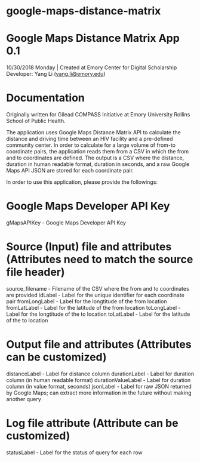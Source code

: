 # google-maps-distance-matrix

Google Maps Distance Matrix App 0.1
===================================
10/30/2018 Monday | Created at Emory Center for Digital Scholarship
Developer: Yang Li (yang.li@emory.edu)

Documentation
=============
Originally written for Gilead COMPASS Initiative at Emory University Rollins School of Public Health.

The application uses Google Maps Distance Matrix API to calculate the distance and driving time between 
an HIV facility and a pre-defined community center. In order to calculate for a large volume of from-to
coordinate pairs, the application reads them from a CSV in which the from and to coordinates are defined.
The output is a CSV where the distance, duration in human readable format, duration in seconds, and a 
raw Google Maps API JSON are stored for each coordinate pair.

In order to use this application, please provide the followings:

Google Maps Developer API Key
=============================
gMapsAPIKey - Google Maps Developer API Key

Source (Input) file and attributes (Attributes need to match the source file header)
====================================================================================
source_filename - Filename of the CSV where the from and to coordinates are provided
idLabel - Label for the unique identifier for each coordinate pair
fromLongLabel - Label for the longtitude of the from location
fromLatLabel - Label for the latitude of the from location
toLongLabel - Label for the longtitude of the to location
toLatLabel - Label for the latitude of the to location

Output file and attributes (Attributes can be customized)
=========================================================
distanceLabel - Label for distance column
durationLabel - Label for duration column (in human readable format)
durationValueLabel - Label for duration column (in value format, seconds)
jsonLabel - Label for raw JSON returned by Google Maps; can extract more information in the future without
making another query

Log file attribute (Attribute can be customized)
================================================
statusLabel - Label for the status of query for each row